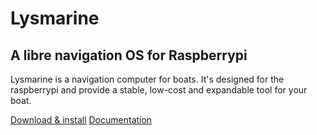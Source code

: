 
# Lysmarine
## A libre navigation OS for Raspberrypi
Lysmarine is a navigation computer for boats. It's designed for the raspberrypi and provide a stable, low-cost and expandable tool for your boat.

 [Download & install](INSTALL.md) [Documentation](README.md)
